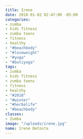 ```yaml
---
title: Irene
date: 2018-01-02 02:47:00 -05:00
categories:
- zumba
- kids fitness
- zumba teens
- fitness
- healthy
- "#beachbody"
- "#loseweight"
- "#yoga"
- "#butiyoga"
tags:
- zumba
- kids fitness
- zumba teens
- fitness
- healthy
- "#2018"
- "#winter"
- "#herbalife"
- "#beachbody"
classes:
- Zumba
image: "/uploads/irene.jpg"
name: Irene DeCosta
---
```


